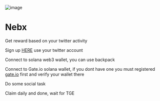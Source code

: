 ![image](https://github.com/user-attachments/assets/83488979-f189-42ce-bdaf-b8aa78c4e0e7)

# Nebx
Get reward based on your twitter activity

Sign up [HERE](https://nebx.io/login?v=85777255) use your twitter account

Connect to solana web3 wallet, you can use backpack

Connect to Gate.io solana wallet, if you dont have one you must registered [gate.io](https://www.gate.io/signup/VLBFBW1BAQ?ref_type=103) first and verify your wallet there

Do some social task

Claim daily and done, wait for TGE
